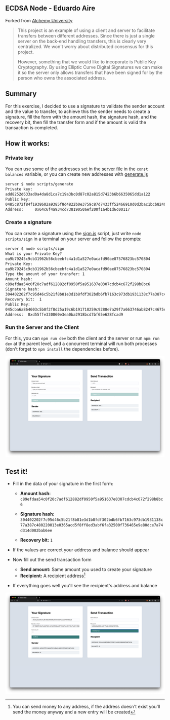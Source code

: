 ## ECDSA Node - Eduardo Aire

Forked from [Alchemy University](https://github.com/alchemyplatform/ecdsa-node)

> This project is an example of using a client and server to facilitate transfers between different addresses. Since there is just a single server on the back-end handling transfers, this is clearly very centralized. We won't worry about distributed consensus for this project.
>
> However, something that we would like to incoporate is Public Key Cryptography. By using Elliptic Curve Digital Signatures we can make it so the server only allows transfers that have been signed for by the person who owns the associated address.

## Summary

For this exercise, I decided to use a signature to validate the sender account and the value to transfer, to achieve this the sender needs to create a signature, fill the form with the amount hash, the signature hash, and the recovery bit, then fill the transfer form and if the amount is valid the transaction is completed.

## How it works:

### Private key

You can use some of the addresses set in the [server file](./server/public/index.js) in the `const balances` variable, or you can create new addresses with [generate.js](./server/scripts/generate.js)

```SHELL
server $ node scripts/generate
Private key: add8252d633ad0a4da8d1ca7c19a3bc0d87c02a815d7423b6b6635065dd1a122
Public key:  0485c872f84f1938602a9385f8d4822b0e3759c87d7433ff52466910d0d3bac1bcb8240562ca3efd4ba244380d764ff0df0d6fb043809f21a9cc8bda493ad292ea
Address:     0x64c6f4a934cd73819050aef200f1a4b1d6c00117
```

### Create a signature

You can create a signature using the [sign.js](./server/scripts/sign.js) script, just write `node scripts/sign` in a terminal on your server and follow the prompts:

```SHELL
server $ node scripts/sign
What is your Private Key? ea9b79245c9cb31962b56cbeebfc4a1d1a527e0acafd90ae87576823bc570804
Private Key:  ea9b79245c9cb31962b56cbeebfc4a1d1a527e0acafd90ae87576823bc570804
Type the amount of your transfer: 1
Amount hash:  c89efdaa54c0f20c7adf612882df0950f5a951637e0307cdcb4c672f298b8bc6
Signature hash:  304402202f7c95d46c5b21f8b81e3d1b8fdf302bdb6fb7163c973db1931138c77a387c480220013e0365acd5f8ff8ed3abf6fa32500f736465e9e80dce7a74d314d002bab6ee
Recovery bit:  1
Public Key:  045cba6a864603c5b0f2f8d25a19c6b191718259c9288e7a29f7a663746ab8247c4675eb0badeafeb8ac8cbb9581e40145610bf55e0109fbf731525d72e69bb11e
Address:  0xd55ffe330860e3ea0ba2918bcd7bf65e628fcad9
```

### Run the Server and the Client

For this, you can `npm run dev` both the client and the server or run `npm run dev` at the parent level, and a concurrent terminal will run both processes (don't forget to `npm install` the dependencies before).

![App Frontend](./media/ui.png)

## Test it!

-   Fill in the data of your signature in the first form:

    -   **Amount hash:** `c89efdaa54c0f20c7adf612882df0950f5a951637e0307cdcb4c672f298b8bc6`

    -   **Signature hash:** `304402202f7c95d46c5b21f8b81e3d1b8fdf302bdb6fb7163c973db1931138c77a387c480220013e0365acd5f8ff8ed3abf6fa32500f736465e9e80dce7a74d314d002bab6ee`

    -   **Recovery bit:** `1`

-   If the values are correct your address and balance should appear
-   Now fill out the send transaction form
    -   **Send amount:** Same amount you used to create your signature
    -   **Recipient:** A recipient address[^1]
-   If everything goes well you'll see the recipient's address and balance

![Money Sent](./media/sent.png)

[^1]: You can send money to any address, if the address doesn't exist you'll send the money anyway and a new entry will be created
